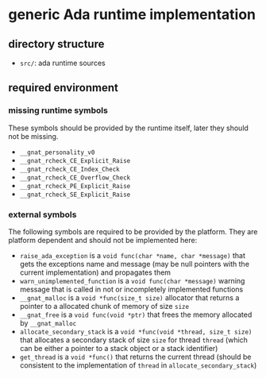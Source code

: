 # generic Ada runtime implementation

## directory structure

 - `src/`: ada runtime sources

## required environment

### missing runtime symbols

These symbols should be provided by the runtime itself, later they should not be missing.

 - `__gnat_personality_v0`
 - `__gnat_rcheck_CE_Explicit_Raise`
 - `__gnat_rcheck_CE_Index_Check`
 - `__gnat_rcheck_CE_Overflow_Check`
 - `__gnat_rcheck_PE_Explicit_Raise`
 - `__gnat_rcheck_SE_Explicit_Raise`

### external symbols

The following symbols are required to be provided by the platform. They are platform dependent and should not be implemented here:

 - `raise_ada_exception` is a `void func(char *name, char *message)` that gets the exceptions name and message (may be null pointers with the current implementation) and propagates them
 - `warn_unimplemented_function` is a `void func(char *message)` warning message that is called in not or incompletely implemented functions
 - `__gnat_malloc` is a `void *func(size_t size)` allocator that returns a pointer to a allocated chunk of memory of size `size`
 - `__gnat_free` is a `void func(void *ptr)` that frees the memory allocated by `__gnat_malloc`
 - `allocate_secondary_stack` is a `void *func(void *thread, size_t size)` that allocates a secondary stack of size `size` for thread `thread` (which can be either a pointer to a stack object or a stack identifier)
 - `get_thread` is a `void *func()` that returns the current thread (should be consistent to the implementation of `thread` in `allocate_secondary_stack`)
